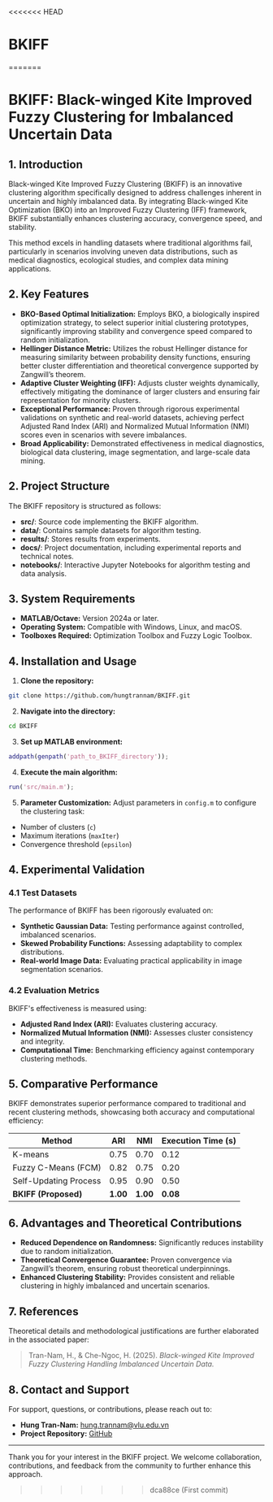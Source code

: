 <<<<<<< HEAD
# BKIFF
=======
# BKIFF: Black-winged Kite Improved Fuzzy Clustering for Imbalanced Uncertain Data

## 1. Introduction

Black-winged Kite Improved Fuzzy Clustering (BKIFF) is an innovative clustering algorithm specifically designed to address challenges inherent in uncertain and highly imbalanced data. By integrating Black-winged Kite Optimization (BKO) into an Improved Fuzzy Clustering (IFF) framework, BKIFF substantially enhances clustering accuracy, convergence speed, and stability.

This method excels in handling datasets where traditional algorithms fail, particularly in scenarios involving uneven data distributions, such as medical diagnostics, ecological studies, and complex data mining applications.

## 2. Key Features

- **BKO-Based Optimal Initialization:** Employs BKO, a biologically inspired optimization strategy, to select superior initial clustering prototypes, significantly improving stability and convergence speed compared to random initialization.
- **Hellinger Distance Metric:** Utilizes the robust Hellinger distance for measuring similarity between probability density functions, ensuring better cluster differentiation and theoretical convergence supported by Zangwill’s theorem.
- **Adaptive Cluster Weighting (IFF):** Adjusts cluster weights dynamically, effectively mitigating the dominance of larger clusters and ensuring fair representation for minority clusters.
- **Exceptional Performance:** Proven through rigorous experimental validations on synthetic and real-world datasets, achieving perfect Adjusted Rand Index (ARI) and Normalized Mutual Information (NMI) scores even in scenarios with severe imbalances.
- **Broad Applicability:** Demonstrated effectiveness in medical diagnostics, biological data clustering, image segmentation, and large-scale data mining.

## 2. Project Structure

The BKIFF repository is structured as follows:
- **src/**: Source code implementing the BKIFF algorithm.
- **data/**: Contains sample datasets for algorithm testing.
- **results/**: Stores results from experiments.
- **docs/**: Project documentation, including experimental reports and technical notes.
- **notebooks/**: Interactive Jupyter Notebooks for algorithm testing and data analysis.

## 3. System Requirements

- **MATLAB/Octave:** Version 2024a or later.
- **Operating System:** Compatible with Windows, Linux, and macOS.
- **Toolboxes Required:** Optimization Toolbox and Fuzzy Logic Toolbox.

## 4. Installation and Usage

1. **Clone the repository:**
```bash
git clone https://github.com/hungtrannam/BKIFF.git
```

2. **Navigate into the directory:**
```bash
cd BKIFF
```

3. **Set up MATLAB environment:**
```matlab
addpath(genpath('path_to_BKIFF_directory'));
```

4. **Execute the main algorithm:**
```matlab
run('src/main.m');
```

5. **Parameter Customization:**
Adjust parameters in `config.m` to configure the clustering task:
- Number of clusters (`c`)
- Maximum iterations (`maxIter`)
- Convergence threshold (`epsilon`)

## 4. Experimental Validation

### 4.1 Test Datasets

The performance of BKIFF has been rigorously evaluated on:

- **Synthetic Gaussian Data:** Testing performance against controlled, imbalanced scenarios.
- **Skewed Probability Functions:** Assessing adaptability to complex distributions.
- **Real-world Image Data:** Evaluating practical applicability in image segmentation scenarios.

### 4.2 Evaluation Metrics

BKIFF's effectiveness is measured using:

- **Adjusted Rand Index (ARI):** Evaluates clustering accuracy.
- **Normalized Mutual Information (NMI):** Assesses cluster consistency and integrity.
- **Computational Time:** Benchmarking efficiency against contemporary clustering methods.

## 5. Comparative Performance

BKIFF demonstrates superior performance compared to traditional and recent clustering methods, showcasing both accuracy and computational efficiency:

| Method                 | ARI  | NMI  | Execution Time (s) |
|------------------------|------|------|-------------------|
| K-means                | 0.75 | 0.70 | 0.12               |
| Fuzzy C-Means (FCM)    | 0.82 | 0.75 | 0.20              |
| Self-Updating Process  | 0.95 | 0.90 | 0.50              |
| **BKIFF (Proposed)**   | **1.00** | **1.00** | **0.08**  |

## 6. Advantages and Theoretical Contributions

- **Reduced Dependence on Randomness:** Significantly reduces instability due to random initialization.
- **Theoretical Convergence Guarantee:** Proven convergence via Zangwill’s theorem, ensuring robust theoretical underpinnings.
- **Enhanced Clustering Stability:** Provides consistent and reliable clustering in highly imbalanced and uncertain scenarios.

## 7. References

Theoretical details and methodological justifications are further elaborated in the associated paper:

> Tran-Nam, H., & Che-Ngoc, H. (2025). *Black-winged Kite Improved Fuzzy Clustering Handling Imbalanced Uncertain Data.*

## 8. Contact and Support

For support, questions, or contributions, please reach out to:
- **Hung Tran-Nam:** [hung.trannam@vlu.edu.vn](mailto:hung.trannam@vlu.edu.vn)
- **Project Repository:** [GitHub](https://github.com/hungtrannam/BKIFF)

---

Thank you for your interest in the BKIFF project. We welcome collaboration, contributions, and feedback from the community to further enhance this approach.

>>>>>>> dca88ce (First commit)
